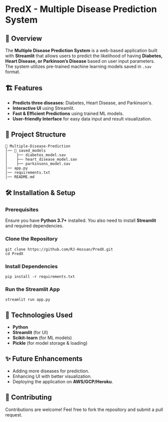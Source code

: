 # PredX - Multiple Disease Prediction System

## 🚀 Overview
The **Multiple Disease Prediction System** is a web-based application built with **Streamlit** that allows users to predict the likelihood of having **Diabetes, Heart Disease, or Parkinson’s Disease** based on user input parameters. The system utilizes pre-trained machine learning models saved in `.sav` format.

## 🏗️ Features
- **Predicts three diseases:** Diabetes, Heart Disease, and Parkinson's.
- **Interactive UI** using Streamlit.
- **Fast & Efficient Predictions** using trained ML models.
- **User-friendly Interface** for easy data input and result visualization.

## 📂 Project Structure
```
📂 Multiple-Disease-Prediction
│── 📂 saved_models
│    ├── diabetes_model.sav
│    ├── heart_disease_model.sav
│    ├── parkinsons_model.sav
│── app.py
│── requirements.txt
│── README.md
```

## 🛠️ Installation & Setup
### Prerequisites
Ensure you have **Python 3.7+** installed. You also need to install **Streamlit** and required dependencies.

### Clone the Repository
```
git clone https://github.com/RJ-Hossan/PredX.git
cd PredX
```

### Install Dependencies
```
pip install -r requirements.txt
```

### Run the Streamlit App
```
streamlit run app.py
```

## 📌 Technologies Used
- **Python**
- **Streamlit** (for UI)
- **Scikit-learn** (for ML models)
- **Pickle** (for model storage & loading)

## ✨ Future Enhancements
- Adding more diseases for prediction.
- Enhancing UI with better visualization.
- Deploying the application on **AWS/GCP/Heroku**.

## 🤝 Contributing
Contributions are welcome! Feel free to fork the repository and submit a pull request.
